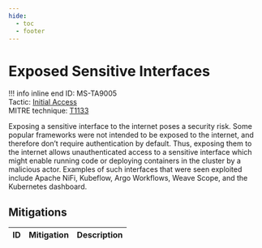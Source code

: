 ```yaml
---
hide:
  - toc
  - footer
---
```


# Exposed Sensitive Interfaces

!!! info inline end
    ID: MS-TA9005<br>
    Tactic: [Initial Access](../tactics/InitialAccess/index.md) <br>
    MITRE technique: [T1133](https://attack.mitre.org/techniques/T1133/)

Exposing a sensitive interface to the internet poses a security risk. Some popular frameworks were not intended to be exposed to the internet, and therefore don’t require authentication by default. Thus, exposing them to the internet allows unauthenticated access to a sensitive interface which might enable running code or deploying containers in the cluster by a malicious actor. Examples of such interfaces that were seen exploited include Apache NiFi, Kubeflow, Argo Workflows, Weave Scope, and the Kubernetes dashboard.

## Mitigations

|ID|Mitigation|Description|
|--|----------|-----------|